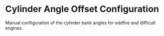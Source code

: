 # Cylinder Angle Offset Configuration

Manual configuration of the cylinder bank angles for oddfire and difficult engines. 